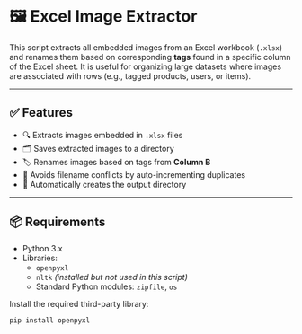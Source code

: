 # 🖼️ Excel Image Extractor

This script extracts all embedded images from an Excel workbook (`.xlsx`) and renames them based on corresponding **tags** found in a specific column of the Excel sheet. It is useful for organizing large datasets where images are associated with rows (e.g., tagged products, users, or items).

---

## ✅ Features

- 🔍 Extracts images embedded in `.xlsx` files
- 🗂 Saves extracted images to a directory
- 🏷️ Renames images based on tags from **Column B**
- 🔁 Avoids filename conflicts by auto-incrementing duplicates
- 📁 Automatically creates the output directory

---

## 📦 Requirements

- Python 3.x  
- Libraries:
  - `openpyxl`
  - `nltk` *(installed but not used in this script)*
  - Standard Python modules: `zipfile`, `os`

Install the required third-party library:
```bash
pip install openpyxl

